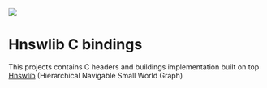 <a href="https://github.com/nmslib/hnswlib/releases"><img src="https://img.shields.io/static/v1?label=hnswlib&message=v0.4.0&color=blue"/></a>

# __Hnswlib C bindings__

This projects contains C headers and buildings implementation built on top
[Hnswlib](https://github.com/nmslib/hnswlib) (Hierarchical Navigable Small World Graph)


